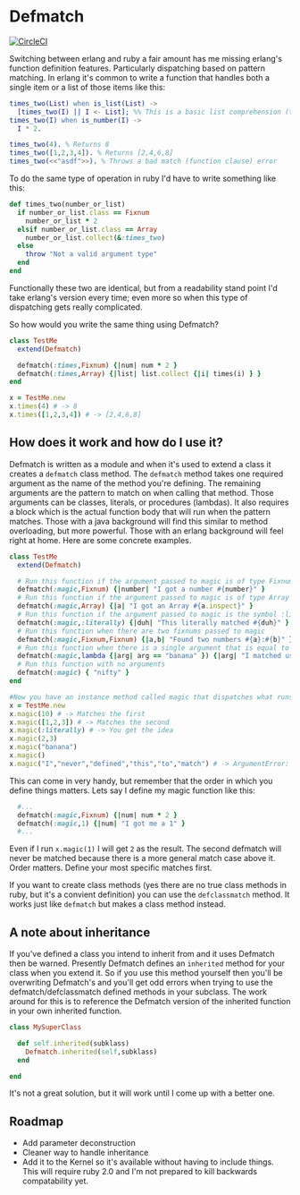 # Defmatch

[![CircleCI](https://circleci.com/gh/mwarnock/defmatch.svg?style=svg)](https://circleci.com/gh/mwarnock/defmatch)

Switching between erlang and ruby a fair amount has me missing erlang's function definition features. Particularly dispatching based on pattern matching. In erlang it's common to write a function that handles both a single item or a list of those items like this:

```erlang
times_two(List) when is_list(List) ->
  [times_two(I) || I <- List]; %% This is a basic list comprehension (think collect if you're a ruby person)
times_two(I) when is_number(I) ->
  I * 2.

times_two(4). % Returns 8
times_two([1,2,3,4]). % Returns [2,4,6,8]
times_two(<<"asdf">>). % Throws a bad match (function clause) error
```

To do the same type of operation in ruby I'd have to write something like this:

```ruby
def times_two(number_or_list)
  if number_or_list.class == Fixnum
    number_or_list * 2
  elsif number_or_list.class == Array
    number_or_list.collect(&:times_two)
  else
    throw "Not a valid argument type"
  end
end
```

Functionally these two are identical, but from a readability stand point I'd take erlang's version every time; even more so when this type of dispatching gets really complicated.

So how would you write the same thing using Defmatch?

```ruby
class TestMe
  extend(Defmatch)

  defmatch(:times,Fixnum) {|num| num * 2 }
  defmatch(:times,Array) {|list| list.collect {|i| times(i) } }
end

x = TestMe.new
x.times(4) # -> 8
x.times([1,2,3,4]) # -> [2,4,6,8]
```

## How does it work and how do I use it?
Defmatch is written as a module and when it's used to extend a class it creates a ```defmatch``` class method. The ```defmatch``` method takes one required argument as the name of the method you're defining. The remaining arguments are the pattern to match on when calling that method. Those arguments can be classes, literals, or procedures (lambdas). It also requires a block which is the actual function body that will run when the pattern matches. Those with a java background will find this similar to method overloading, but more powerful. Those with an erlang background will feel right at home. Here are some concrete examples.

```ruby
class TestMe
  extend(Defmatch)

  # Run this function if the argument passed to magic is of type Fixnum
  defmatch(:magic,Fixnum) {|number| "I got a number #{number}" }
  # Run this function if the argument passed to magic is of type Array
  defmatch(:magic,Array) {|a| "I got an Array #{a.inspect}" }
  # Run this function if the argument passed to magic is the symbol :literally
  defmatch(:magic,:literally) {|duh| "This literally matched #{duh}" }
  # Run this function when there are two fixnums passed to magic
  defmatch(:magic,Fixnum,Fixnum) {|a,b| "Found two numbers #{a}:#{b}" }
  # Run this function when there is a single argument that is equal to "banana" (not a great example as this could be done with a literal)
  defmatch(:magic,lambda {|arg| arg == "banana" }) {|arg| "I matched using a procedure that made sure \"banana\" == #{arg}" }
  # Run this function with no arguments
  defmatch(:magic) { "nifty" }
end

#Now you have an instance method called magic that dispatches what runs based on the patterns you defined and their associated block
x = TestMe.new
x.magic(10) # -> Matches the first
x.magic([1,2,3]) # -> Matches the second
x.magic(:literally) # -> You get the idea
x.magic(2,3)
x.magic("banana")
x.magic()
x.magic("I","never","defined","this","to","match") # -> ArgumentError: No function clause matching arguments
```

This can come in very handy, but remember that the order in which you define things matters. Lets say I define my magic function like this:

```ruby
  #...
  defmatch(:magic,Fixnum) {|num| num * 2 }
  defmatch(:magic,1) {|num| "I got me a 1" }
  #...
```

Even if I run ```x.magic(1)``` I will get ```2``` as the result. The second defmatch will never be matched because there is a more general match case above it. Order matters. Define your most specific matches first.

If you want to create class methods (yes there are no true class methods in ruby, but it's a convient definition) you can use the ```defclassmatch``` method. It works just like ```defmatch``` but makes a class method instead.

## A note about inheritance
If you've defined a class you intend to inherit from and it uses Defmatch then be warned. Presently Defmatch defines an ```inherited``` method for your class when you extend it. So if you
use this method yourself then you'll be overwriting Defmatch's and you'll get odd errors when trying to use the defmatch/defclassmatch defined methods in your subclass. The work around for this is to reference the Defmatch version of the inherited function in your own inherited function.

```ruby
class MySuperClass

  def self.inherited(subklass)
    Defmatch.inherited(self,subklass)
  end

end
```

It's not a great solution, but it will work until I come up with a better one.

## Roadmap

* Add parameter deconstruction
* Cleaner way to handle inheritance
* Add it to the Kernel so it's available without having to include things. This will require ruby 2.0 and I'm not prepared to kill backwards compatability yet.
